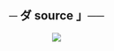 <h2 align="center">
    ─ ダ source 」──
</h2>

<p align="center">
  <img src="https://c.top4top.io/p_2680dmevf1.jpg">
</p>

